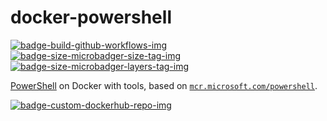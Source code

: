 # docker-powershell

 [![badge-build-github-workflows-img][]][badge-build-github-workflows-src] [![badge-size-microbadger-size-tag-img][]][badge-size-microbadger-size-tag-src] [![badge-size-microbadger-layers-tag-img][]][badge-size-microbadger-layers-tag-src]

[badge-build-github-workflows-img]: https://github.com/joeltimothyoh/docker-powershell/workflows/build/badge.svg
[badge-build-github-workflows-src]: https://github.com/joeltimothyoh/docker-powershell/actions
[badge-size-microbadger-size-tag-img]: https://img.shields.io/microbadger/image-size/joeltimothyoh/powershell/latest
[badge-size-microbadger-size-tag-src]: https://microbadger.com/images/joeltimothyoh/powershell
[badge-size-microbadger-layers-tag-img]: https://img.shields.io/microbadger/layers/joeltimothyoh/powershell/latest
[badge-size-microbadger-layers-tag-src]: https://microbadger.com/images/joeltimothyoh/powershell
[badge-custom-dockerhub-repo-img]: https://img.shields.io/badge/docker%20hub-joeltimothyoh/powershell-blue.svg?logo=docker&logoColor=2596EC&color=29405B&label=&labelColor=&style=popout-square
[badge-custom-dockerhub-repo-src]: https://hub.docker.com/r/joeltimothyoh/powershell

[PowerShell](https://github.com/PowerShell/PowerShell#-powershell) on Docker with tools, based on [`mcr.microsoft.com/powershell`](https://hub.docker.com/_/microsoft-powershell).

[![badge-custom-dockerhub-repo-img][]][badge-custom-dockerhub-repo-src]
